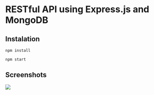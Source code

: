 # RESTful API using Express.js and MongoDB

## Instalation

```
npm install
```

```
npm start
```

## Screenshots

![](https://github.com/ettorestark/restful-api-with-express-and-mongodb/tree/master/assets/get-all.jpg)
